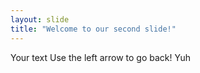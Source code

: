 ```yaml
---
layout: slide
title: "Welcome to our second slide!"
---
```

Your text
Use the left arrow to go back!
Yuh
